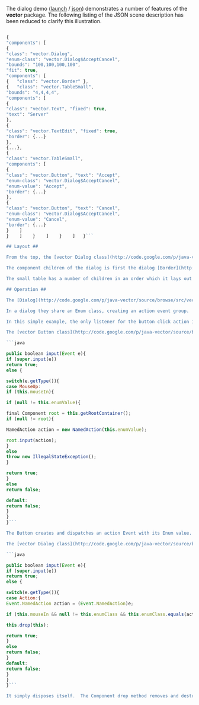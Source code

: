 The dialog demo ([launch](http://java-vector.googlecode.com/git/demo/dialog.jnlp) / [json](http://code.google.com/p/java-vector/source/browse/dialog.json)) demonstrates a number of features of the **vector** package.  The following listing of the JSON scene description has been reduced to clarify this illustration.

```js

{
"components": [
{
"class": "vector.Dialog",
"enum-class": "vector.Dialog$AcceptCancel",
"bounds": "100,100,100,100",
"fit": true,
"components": [
{   "class": "vector.Border" },
{   "class": "vector.TableSmall",
"bounds": "4,4,4,4",
"components": [
{
"class": "vector.Text", "fixed": true,
"text": "Server"
},
{
"class": "vector.TextEdit", "fixed": true,
"border": {...}
},
{...},
{
"class": "vector.TableSmall",
"components": [
{
"class": "vector.Button", "text": "Accept",
"enum-class": "vector.Dialog$AcceptCancel",
"enum-value": "Accept",
"border": {...}
},
{
"class": "vector.Button", "text": "Cancel",
"enum-class": "vector.Dialog$AcceptCancel",
"enum-value": "Cancel",
"border": {...}
}    ]
}    ]    }    ]    }    ]   }```

## Layout ##

From the top, the [vector Dialog class](http://code.google.com/p/java-vector/source/browse/src/vector/Dialog.java) is given bounds and directed to employ the "fit" to children layout strategy that it inherits from [Container](http://code.google.com/p/java-vector/source/browse/src/vector/Container.java).  The X,Y location of this bounding box is preserved, while the W,H dimension is replaced with the dynamic layout of its children.

The component children of the dialog is first the dialog [Border](http://code.google.com/p/java-vector/source/browse/src/vector/Border.java), and second a small table.  The [Small Table](http://code.google.com/p/java-vector/source/browse/src/vector/TableSmall.java) preserves the dimensions of its children as well as its own location in fitting its children into a predefined number of columns.  The small table default number of columns is two, which is employed here (no use of "cols" in the scene description).

The small table has a number of children in an order which it lays out into two columns.  The second to last child, not present in the reduced code (above), is a [Container](http://code.google.com/p/java-vector/source/browse/src/vector/Container.java) with no properties which is used as a table cell placeholder.  The Container class has been used for this purpose because it is a simple Component, while any Component that has an _empty_ [coherent state](ProgrammingCoherentState.md) would be applicable.

## Operation ##

The [Dialog](http://code.google.com/p/java-vector/source/browse/src/vector/Dialog.java), [Button](http://code.google.com/p/java-vector/source/browse/src/vector/Button.java), and action [Event](http://code.google.com/p/java-vector/source/browse/src/vector/Event.java) classes employ an [Enum](http://docs.oracle.com/javase/6/docs/api/java/lang/Enum.html) architecture.

In a dialog they share an Enum class, creating an action event group.  This class name is formatted for the [Class forName](http://docs.oracle.com/javase/6/docs/api/java/lang/Class.html#forName(java.lang.String)) function: a nested inner class name is separated from its containing class name by the `'$'` character.

In this simple example, the only listener for the button click action is the dialog which closes when an action in this (enum) class is dispatched by a button.

The [vector Button class](http://code.google.com/p/java-vector/source/browse/src/vector/Button.java) dispatches its action in the following code.

```java

public boolean input(Event e){
if (super.input(e))
return true;
else {

switch(e.getType()){
case MouseUp:
if (this.mouseIn){

if (null != this.enumValue){

final Component root = this.getRootContainer();
if (null != root){

NamedAction action = new NamedAction(this.enumValue);

root.input(action);
}
else
throw new IllegalStateException();
}

return true;
}
else
return false;

default:
return false;
}
}
}```

The Button creates and dispatches an action Event with its Enum value.

The [vector Dialog class](http://code.google.com/p/java-vector/source/browse/src/vector/Dialog.java) receives the action in the following code.

```java

public boolean input(Event e){
if (super.input(e))
return true;
else {

switch(e.getType()){
case Action:{
Event.NamedAction action = (Event.NamedAction)e;

if (this.mouseIn && null != this.enumClass && this.enumClass.equals(action.getValueClass())){

this.drop(this);

return true;
}
else
return false;
}
default:
return false;
}
}
}```

It simply disposes itself.  The Component drop method removes and destroys a component from the scene graph.
